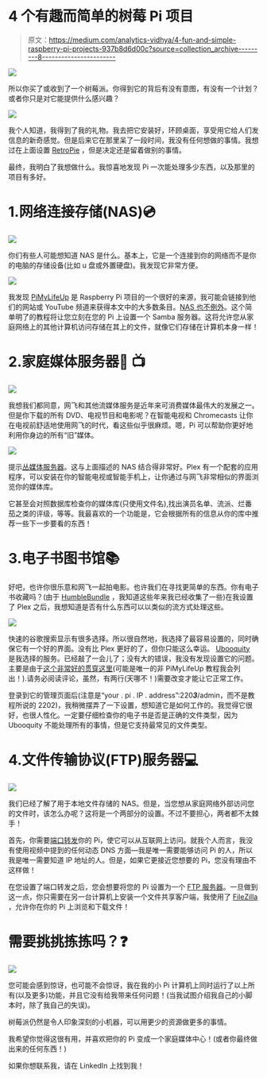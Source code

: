 # 4 个有趣而简单的树莓 Pi 项目

> 原文：<https://medium.com/analytics-vidhya/4-fun-and-simple-raspberry-pi-projects-937b8d6d00c?source=collection_archive---------8----------------------->

![](img/bd89179d8dedf6e5aa884a90099fd374.png)

所以你买了或收到了一个树莓派。你得到它的背后有没有意图，有没有一个计划？或者你只是对它能提供什么感兴趣？

![](img/ef7c37193faf27b06e705b4b5ea20b69.png)

我个人知道，我得到了我的礼物。我去把它安装好，环顾桌面，享受用它给人们发信息的新奇感觉。但是后来它在那里呆了一段时间，我没有任何想做的事情。我想过在上面设置 [RetroPie](https://retropie.org.uk/) ，但是决定还是留着做别的事情。

最终，我明白了我想做什么。我惊喜地发现 Pi 一次能处理多少东西，以及那里的项目有多好。

# 1.网络连接存储(NAS)💿

![](img/99cc288ca545671a4db35029fb95aa77.png)

你们有些人可能想知道 NAS 是什么。基本上，它是一个连接到你的网络而不是你的电脑的存储设备(比如 u 盘或外置硬盘)。我发现它非常方便。

![](img/11ccb2ace316c3017f56e87964e6e494.png)

我发现 [PiMyLifeUp](https://pimylifeup.com/) 是 Raspberry Pi 项目的一个很好的来源，我可能会链接到他们的网站或 YouTube 频道来获得本文中的大多数条目。[NAS 也不例外](https://pimylifeup.com/raspberry-pi-samba/)。这个简单明了的教程将让您立刻在您的 Pi 上设置一个 Samba 服务器。这将允许您从家庭网络上的其他计算机访问存储在其上的文件，就像它们存储在计算机本身一样！

# 2.家庭媒体服务器🎥 📺

![](img/4509ffb67651d3bc929021b71c9c026f.png)

我想我们都同意，网飞和其他流媒体服务是近年来可消费媒体最伟大的发展之一。但是你下载的所有 DVD、电视节目和电影呢？在智能电视和 Chromecasts 让你在电视前舒适地使用网飞的时代，看这些似乎很麻烦。嗯，Pi 可以帮助你更好地利用你身边的所有“旧”媒体。

![](img/66e6ddc02332c831bd856b88d789752a.png)

提示[丛媒体服务器](https://youtu.be/yt3WDsXtI7o)。这与上面描述的 NAS 结合得非常好。Plex 有一个配套的应用程序，可以安装在你的智能电视或智能手机上，让你通过与网飞非常相似的界面浏览你的媒体库。

它甚至会对照数据库检查你的媒体库(只使用文件名),找出演员名单、流派、烂番茄之类的评级，等等。我最喜欢的一个功能是，它会根据所有的信息从你的库中推荐一些下一步要看的东西！

# 3.电子书图书馆📚

好吧，也许你很乐意和网飞一起拍电影。也许我们在寻找更简单的东西。你有电子书收藏吗？(由于 [HumbleBundle](https://www.humblebundle.com/) ，我知道这些年来我已经收集了一些)在我设置了 Plex 之后，我想知道是否有什么东西可以以类似的流方式处理这些。

![](img/79aa4d873c7e01785d149095e0b52fdd.png)

快速的谷歌搜索显示有很多选择。所以很自然地，我选择了最容易设置的，同时确保它有一个好的界面。没有比 Plex 更好的了，但你只能这么幸运。 [Ubooquity](https://vaemendis.net/ubooquity/) 是我选择的服务。已经敲了一会儿了；没有大的错误，我没有发现设置它的问题。主要是由于[这个非常好的贯穿这里](https://www.htpcguides.com/install-ubooquity-on-raspberry-pi-for-personal-ebook-server/)(可能是唯一的非 PiMyLifeUp 教程我会列出！).请务必阅读评论，虽然，有两行(天哪不！)需要改变才能让它正常工作。

登录到它的管理页面后(注意是“your . pi . IP . address”:220***3***/admin，而不是教程所说的 2202)，我稍微摆弄了一下设置，想知道它是如何工作的。我觉得它很好，也很人性化。一定要仔细检查你的电子书是否是正确的文件类型，因为 Ubooquity 不能处理所有的事情，但是它支持最常见的文件类型。

# 4.文件传输协议(FTP)服务器💻

![](img/a9c5c9ba03df777fcbb05c5b38d46318.png)

我们已经了解了用于本地文件存储的 NAS。但是，当您想从家庭网络外部访问您的文件时，该怎么办呢？这将是一个两部分的设置。不过不要担心，两者都不太棘手！

首先，你需要[端口转发](https://www.youtube.com/watch?v=muBrjhso1tA)你的 Pi，使它可以从互联网上访问。就我个人而言，我没有使用视频中提到的任何动态 DNS 方面—我是唯一需要能够访问 Pi 的人，所以我是唯一需要知道 IP 地址的人。但是，如果它更接近您想要的 Pi，您没有理由不这样做！

在您设置了端口转发之后，您会想要将您的 Pi 设置为一个 [FTP 服务器](https://www.raspberrypi.org/documentation/remote-access/ftp.md)。一旦做到这一点，你只需要在另一台计算机上安装一个文件共享客户端，我使用了 [FileZilla](https://filezilla-project.org/) ，允许你在你的 Pi 上浏览和下载文件！

# 需要挑挑拣拣吗？❓

![](img/32b33ed74585cfdf549ff4517032f10c.png)

您可能会感到惊讶，也可能不会惊讶，我在我的小 Pi 计算机上同时运行了以上所有(以及更多)功能，并且它没有给我带来任何问题！(当我试图介绍我自己的小脚本时，除了我自己的失误)。

树莓派仍然是令人印象深刻的小机器，可以用更少的资源做更多的事情。

我希望你觉得这很有用，并喜欢把你的 Pi 变成一个家庭媒体中心！(或者你最终做出来的任何东西！)

如果你想联系我，请在 LinkedIn 上找到我！
